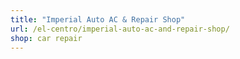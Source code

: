 ```yaml
---
title: "Imperial Auto AC & Repair Shop"
url: /el-centro/imperial-auto-ac-and-repair-shop/
shop: car repair
---
```

